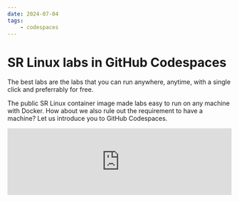 ```yaml
---
date: 2024-07-04
tags:
    - codespaces
---
```


# SR Linux labs in GitHub Codespaces

The best labs are the labs that you can run anywhere, anytime, with a single click and preferrably for free.

The public SR Linux container image made labs easy to run on any machine with Docker. How about we also rule out the requirement to have a machine? Let us introduce you to GitHub Codespaces.

<div class="iframe-container">
<iframe width="100%" src="https://www.youtube.com/embed/kpmTa9h0I-Q" frameborder="0" allow="accelerometer; autoplay; clipboard-write; encrypted-media; gyroscope; picture-in-picture" allowfullscreen></iframe>
</div>
